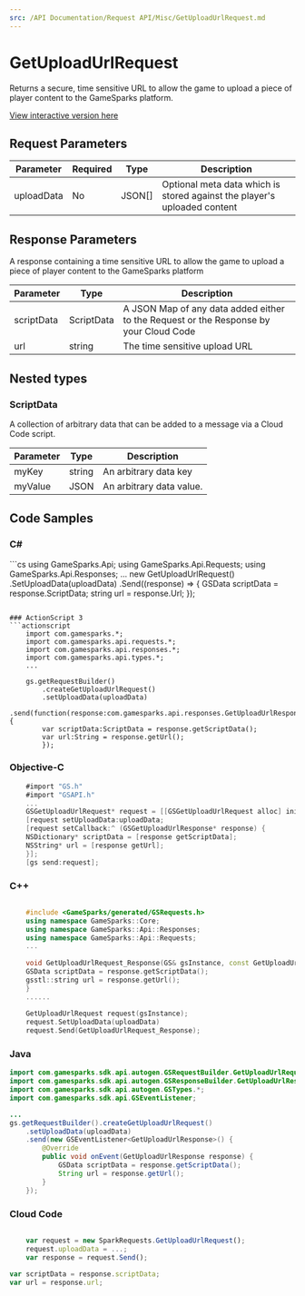 ```yaml
---
src: /API Documentation/Request API/Misc/GetUploadUrlRequest.md
---
```


# GetUploadUrlRequest


Returns a secure, time sensitive URL to allow the game to upload a piece of player content to the GameSparks platform.


<a href="https://api.gamesparks.net/#getuploadurlrequest" target="_gsapi">View interactive version here</a>

## Request Parameters

Parameter | Required | Type | Description
--------- | -------- | ---- | -----------
uploadData | No | JSON[] | Optional meta data which is stored against the player's uploaded content

## Response Parameters


A response containing a time sensitive URL to allow the game to upload a piece of player content to the GameSparks platform

Parameter | Type | Description
--------- | ---- | -----------
scriptData | ScriptData | A JSON Map of any data added either to the Request or the Response by your Cloud Code
url | string | The time sensitive upload URL

## Nested types

### ScriptData

A collection of arbitrary data that can be added to a message via a Cloud Code script.

Parameter | Type | Description
--------- | ---- | -----------
myKey | string | An arbitrary data key
myValue | JSON | An arbitrary data value.


## Code Samples

<h3>C#</h3>
```cs
	using GameSparks.Api;
	using GameSparks.Api.Requests;
	using GameSparks.Api.Responses;
	...
	new GetUploadUrlRequest()
		.SetUploadData(uploadData)
		.Send((response) => {
		GSData scriptData = response.ScriptData; 
		string url = response.Url; 
		});

```

### ActionScript 3
```actionscript
	import com.gamesparks.*;
	import com.gamesparks.api.requests.*;
	import com.gamesparks.api.responses.*;
	import com.gamesparks.api.types.*;
	...
	
	gs.getRequestBuilder()
	    .createGetUploadUrlRequest()
		.setUploadData(uploadData)
		.send(function(response:com.gamesparks.api.responses.GetUploadUrlResponse):void {
		var scriptData:ScriptData = response.getScriptData(); 
		var url:String = response.getUrl(); 
		});

```

### Objective-C
```objectivec
	#import "GS.h"
	#import "GSAPI.h"
	...
	GSGetUploadUrlRequest* request = [[GSGetUploadUrlRequest alloc] init];
	[request setUploadData:uploadData;
	[request setCallback:^ (GSGetUploadUrlResponse* response) {
	NSDictionary* scriptData = [response getScriptData]; 
	NSString* url = [response getUrl]; 
	}];
	[gs send:request];

```

### C++
```cpp

	#include <GameSparks/generated/GSRequests.h>
	using namespace GameSparks::Core;
	using namespace GameSparks::Api::Responses;
	using namespace GameSparks::Api::Requests;
	...
	
	void GetUploadUrlRequest_Response(GS& gsInstance, const GetUploadUrlResponse& response) {
	GSData scriptData = response.getScriptData(); 
	gsstl::string url = response.getUrl(); 
	}
	......
	
	GetUploadUrlRequest request(gsInstance);
	request.SetUploadData(uploadData)
	request.Send(GetUploadUrlRequest_Response);
```

### Java
```java
import com.gamesparks.sdk.api.autogen.GSRequestBuilder.GetUploadUrlRequest;
import com.gamesparks.sdk.api.autogen.GSResponseBuilder.GetUploadUrlResponse;
import com.gamesparks.sdk.api.autogen.GSTypes.*;
import com.gamesparks.sdk.api.GSEventListener;

...
gs.getRequestBuilder().createGetUploadUrlRequest()
	.setUploadData(uploadData)
	.send(new GSEventListener<GetUploadUrlResponse>() {
		@Override
		public void onEvent(GetUploadUrlResponse response) {
			GSData scriptData = response.getScriptData(); 
			String url = response.getUrl(); 
		}
	});

```

### Cloud Code
```javascript

	var request = new SparkRequests.GetUploadUrlRequest();
	request.uploadData = ...;
	var response = request.Send();
	
var scriptData = response.scriptData; 
var url = response.url; 
```


